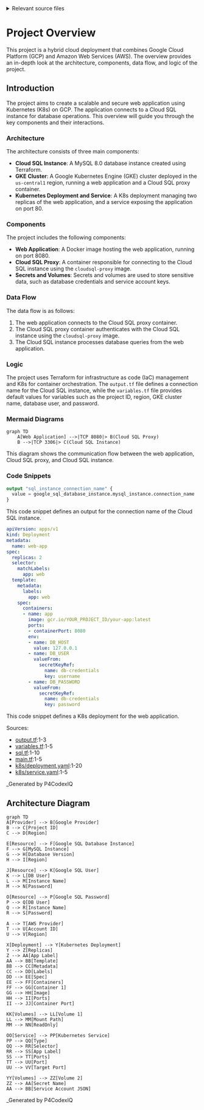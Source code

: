 <details>
<summary>Relevant source files</summary>

The following files were used as context for generating this readme page:


- [output.tf](output.tf)

- [variables.tf](variables.tf)

- [sql.tf](sql.tf)

- [main.tf](main.tf)

- [k8s/deployment.yaml](k8s/deployment.yaml)

- [k8s/service.yaml](k8s/service.yaml)

<!-- Add additional relevant files if fewer than 5 were provided -->
</details>

# Project Overview

This project is a hybrid cloud deployment that combines Google Cloud Platform (GCP) and Amazon Web Services (AWS). The overview provides an in-depth look at the architecture, components, data flow, and logic of the project.

## Introduction
The project aims to create a scalable and secure web application using Kubernetes (K8s) on GCP. The application connects to a Cloud SQL instance for database operations. This overview will guide you through the key components and their interactions.

### Architecture

The architecture consists of three main components:

*   **Cloud SQL Instance**: A MySQL 8.0 database instance created using Terraform.
*   **GKE Cluster**: A Google Kubernetes Engine (GKE) cluster deployed in the `us-central1` region, running a web application and a Cloud SQL proxy container.
*   **Kubernetes Deployment and Service**: A K8s deployment managing two replicas of the web application, and a service exposing the application on port 80.

### Components

The project includes the following components:

*   **Web Application**: A Docker image hosting the web application, running on port 8080.
*   **Cloud SQL Proxy**: A container responsible for connecting to the Cloud SQL instance using the `cloudsql-proxy` image.
*   **Secrets and Volumes**: Secrets and volumes are used to store sensitive data, such as database credentials and service account keys.

### Data Flow

The data flow is as follows:

1.  The web application connects to the Cloud SQL proxy container.
2.  The Cloud SQL proxy container authenticates with the Cloud SQL instance using the `cloudsql-proxy` image.
3.  The Cloud SQL instance processes database queries from the web application.

### Logic

The project uses Terraform for infrastructure as code (IaC) management and K8s for container orchestration. The `output.tf` file defines a connection name for the Cloud SQL instance, while the `variables.tf` file provides default values for variables such as the project ID, region, GKE cluster name, database user, and password.

### Mermaid Diagrams

```mermaid
graph TD
    A[Web Application] -->|TCP 8080|> B(Cloud SQL Proxy)
    B -->|TCP 3306|> C(Cloud SQL Instance)
```

This diagram shows the communication flow between the web application, Cloud SQL proxy, and Cloud SQL instance.

### Code Snippets

```terraform
output "sql_instance_connection_name" {
  value = google_sql_database_instance.mysql_instance.connection_name
}
```

This code snippet defines an output for the connection name of the Cloud SQL instance.

```yaml
apiVersion: apps/v1
kind: Deployment
metadata:
  name: web-app
spec:
  replicas: 2
  selector:
    matchLabels:
      app: web
  template:
    metadata:
      labels:
        app: web
    spec:
      containers:
      - name: app
        image: gcr.io/YOUR_PROJECT_ID/your-app:latest
        ports:
        - containerPort: 8080
        env:
        - name: DB_HOST
          value: 127.0.0.1
        - name: DB_USER
          valueFrom:
            secretKeyRef:
              name: db-credentials
              key: username
        - name: DB_PASSWORD
          valueFrom:
            secretKeyRef:
              name: db-credentials
              key: password
```

This code snippet defines a K8s deployment for the web application.

Sources:

*   [output.tf](output.tf):1-3
*   [variables.tf](variables.tf):1-5
*   [sql.tf](sql.tf):1-10
*   [main.tf](main.tf):1-5
*   [k8s/deployment.yaml](k8s/deployment.yaml):1-20
*   [k8s/service.yaml](k8s/service.yaml):1-5

_Generated by P4CodexIQ

## Architecture Diagram

```mermaid
graph TD
A[Provider] --> B[Google Provider]
B --> C[Project ID]
C --> D[Region]

E[Resource] --> F[Google SQL Database Instance]
F --> G[MySQL Instance]
G --> H[Database Version]
H --> I[Region]

J[Resource] --> K[Google SQL User]
K --> L[DB User]
L --> M[Instance Name]
M --> N[Password]

O[Resource] --> P[Google SQL Password]
P --> Q[DB User]
Q --> R[Instance Name]
R --> S[Password]

A --> T[AWS Provider]
T --> U[Account ID]
U --> V[Region]

X[Deployment] --> Y[Kubernetes Deployment]
Y --> Z[Replicas]
Z --> AA[App Label]
AA --> BB[Template]
BB --> CC[Metadata]
CC --> DD[Labels]
DD --> EE[Spec]
EE --> FF[Containers]
FF --> GG[Container 1]
GG --> HH[Image]
HH --> II[Ports]
II --> JJ[Container Port]

KK[Volumes] --> LL[Volume 1]
LL --> MM[Mount Path]
MM --> NN[ReadOnly]

OO[Service] --> PP[Kubernetes Service]
PP --> QQ[Type]
QQ --> RR[Selector]
RR --> SS[App Label]
SS --> TT[Ports]
TT --> UU[Port]
UU --> VV[Target Port]

YY[Volumes] --> ZZ[Volume 2]
ZZ --> AA[Secret Name]
AA --> BB[Service Account JSON]
```

_Generated by P4CodexIQ
